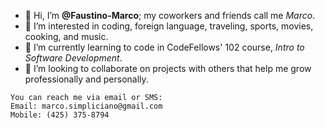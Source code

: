 - 👋 Hi, I’m **@Faustino-Marco**; my coworkers and friends call me *Marco*.
- 👀 I’m interested in coding, foreign language, traveling, sports, movies, cooking, and music.
- 🌱 I’m currently learning to code in CodeFellows' 102 course, *Intro to Software Development*.
- 💞️ I’m looking to collaborate on projects with others that help me grow professionally and personally.
```
You can reach me via email or SMS:
Email: marco.simpliciano@gmail.com
Mobile: (425) 375-8794
```

<!---
Faustino-Marco/Faustino-Marco is a ✨ special ✨ repository because its `README.md` (this file) appears on your GitHub profile.
You can click the Preview link to take a look at your changes.
--->
